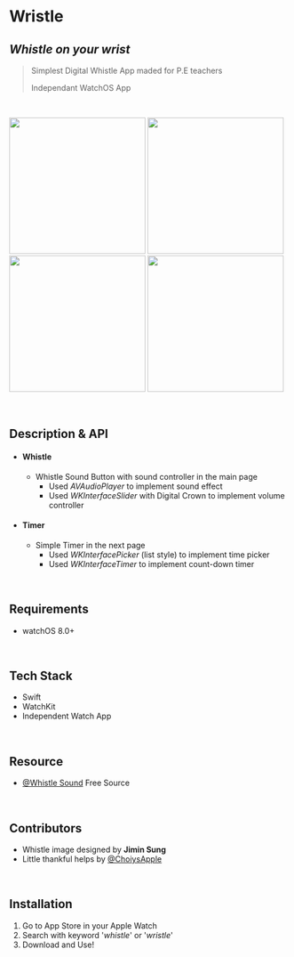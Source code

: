 # Wristle

## _Whistle on your wrist_
> Simplest Digital Whistle App maded for P.E teachers    
> 
> Independant WatchOS App                

</br>   
<p float="left">
  <img src="https://user-images.githubusercontent.com/47246760/173627160-e800fe2c-96d6-49b0-b78b-d6b79f67cadc.gif" width="245" />
  <img src="https://user-images.githubusercontent.com/47246760/173628718-e1911484-1111-4321-b240-eb29192d1983.gif" width="245" /> 
  <img src="https://user-images.githubusercontent.com/47246760/173628767-11f03004-3e65-4c0e-ad20-06f8aaeddc10.gif" width="245" />
  <img src="https://user-images.githubusercontent.com/47246760/173628921-a982cc39-d61d-452c-a0da-90f7fe7b4fd1.gif" width="245" />
</p>
</br>   

## Description & API
* #### **Whistle** ####
  * Whistle Sound Button with sound controller in the main page
    * Used _AVAudioPlayer_ to implement sound effect
    * Used _WKInterfaceSlider_ with Digital Crown to implement volume controller
* #### **Timer** ####
  * Simple Timer in the next page
    * Used _WKInterfacePicker_ (list style) to implement time picker
    * Used _WKInterfaceTimer_ to implement count-down timer       

</br>   

## Requirements
* watchOS 8.0+     

</br>   

## Tech Stack
* Swift
* WatchKit
* Independent Watch App     

</br>   

## Resource
* [@Whistle Sound]() Free Source     

</br>   

## Contributors
* Whistle image designed by **Jimin Sung**
* Little thankful helps by [@ChoiysApple](https://github.com/ChoiysApple)    

</br>   

## Installation
1. Go to App Store in your Apple Watch
2. Search with keyword '_whistle_' or '_wristle_'
3. Download and Use!
